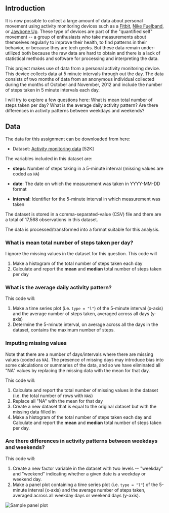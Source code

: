 ## Introduction

It is now possible to collect a large amount of data about personal
movement using activity monitoring devices such as a
[Fitbit](http://www.fitbit.com), [Nike
Fuelband](http://www.nike.com/us/en_us/c/nikeplus-fuelband), or
[Jawbone Up](https://jawbone.com/up). These type of devices are part of
the "quantified self" movement -- a group of enthusiasts who take
measurements about themselves regularly to improve their health, to
find patterns in their behavior, or because they are tech geeks. But
these data remain under-utilized both because the raw data are hard to
obtain and there is a lack of statistical methods and software for
processing and interpreting the data.

This project makes use of data from a personal activity monitoring
device. This device collects data at 5 minute intervals through out the
day. The data consists of two months of data from an anonymous
individual collected during the months of October and November, 2012
and include the number of steps taken in 5 minute intervals each day.

I will try to explore a few questions here: What is mean total number of steps taken per day? What is the average daily activity pattern? Are there differences in activity patterns between weekdays and weekends?

## Data

The data for this assignment can be downloaded from here:

* Dataset: [Activity monitoring data](https://d396qusza40orc.cloudfront.net/repdata%2Fdata%2Factivity.zip) [52K]

The variables included in this dataset are:

* **steps**: Number of steps taking in a 5-minute interval (missing
    values are coded as `NA`)

* **date**: The date on which the measurement was taken in YYYY-MM-DD
    format

* **interval**: Identifier for the 5-minute interval in which
    measurement was taken

The dataset is stored in a comma-separated-value (CSV) file and there
are a total of 17,568 observations in this
dataset.


The data is processed/transformed into a format suitable for this analysis.


### What is mean total number of steps taken per day?

I ignore the missing values in the dataset for this question. This code will 

1. Make a histogram of the total number of steps taken each day
2. Calculate and report the **mean** and **median** total number of steps taken per day


### What is the average daily activity pattern?
This code will: 
1. Make a time series plot (i.e. `type = "l"`) of the 5-minute interval (x-axis) and the average number of steps taken, averaged across all days (y-axis)
2. Determine the 5-minute interval, on average across all the days in the dataset, contains the maximum number of steps.


### Imputing missing values

Note that there are a number of days/intervals where there are missing
values (coded as `NA`). The presence of missing days may introduce
bias into some calculations or summaries of the data, and so we have eliminated all "NA" values by replacing the missing data with the mean for that day.

This code will: 
1. Calculate and report the total number of missing values in the dataset (i.e. the total number of rows with `NA`s)
2. Replace all "NA" with the mean for that day
3. Create a new dataset that is equal to the original dataset but with the missing data filled in
4. Make a histogram of the total number of steps taken each day and Calculate and report the **mean** and **median** total number of steps taken per day. 

### Are there differences in activity patterns between weekdays and weekends?

This code will:
1. Create a new factor variable in the dataset with two levels -- "weekday" and "weekend" indicating whether a given date is a weekday or weekend day.
2. Make a panel plot containing a time series plot (i.e. `type = "l"`) of the 5-minute interval (x-axis) and the average number of steps taken, averaged across all weekday days or weekend days (y-axis). 

![Sample panel plot](instructions_fig/sample_panelplot.png) 
